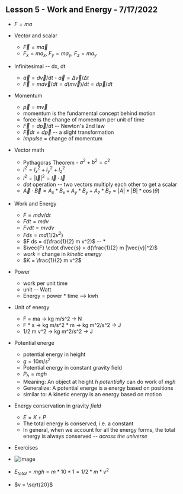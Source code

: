 ## Lesson 5 - Work and Energy - 7/17/2022

* $F = m a$ 
* Vector and scalar
    * $\vec{F} = m \vec{a}$
    * $F_x = m a_x$, $F_y = m a_y$, $F_z = m a_y$
* Infinitesimal -- dx, dt 
    * $\vec{a} = d\vec{v}/dt$  - $\vec{a} = \Delta \vec{v}/ \Delta t$
    * $\vec{F} = m d\vec{v}/dt = d(m\vec{v})/dt = d\vec{p}/dt$
* Momentum
    * $\vec{p} = m \vec{v}$
    * momentum is the fundamental concept behind motion
    * force is the change of momentum per unit of time
    * $\vec{F} = d\vec{p}/dt$  -- Newton's 2nd law
    * $\vec{F}dt = d\vec{p}$   -- a slight transformation
    * *Impulse* = change of momentum
* Vector math
    * Pythagoras Theorem - $a^2 + b^2 = c^2$
    * $l^2 = l_x^2 + l_y^2 + l_z^2$
    * $l^2 = |\vec{l}|^2 = \vec{l} \cdot \vec{l}$
    * *dot* operation -- two vectors multiply each other to get a scalar
    * $\vec{A} \cdot \vec{B} = A_x * B_x + A_y * B_y + A_z * B_z = |A| * |B| * \cos(\theta)$
* Work and Energy
    * $F = m dv/dt$
    * $F dt = m dv$
    * $F vdt = m vdv$
    * $F ds = m d(1/2 v^2)$
    * $F ds = d(\frac{1}{2} m v^2)$ -- *
    * $\vec{F} \cdot d\vec{s} = d(\frac{1}{2} m |\vec{v}|^2)$
    * *work* = change in *kinetic energy*
    * $K = \frac{1}{2} m v^2$
* Power
    * work per unit time 
    * unit -- Watt
    * Energy = power * time --> kwh
* Unit of energy
    * F = ma -> kg m/s^2 -> N
    * F * s -> kg m/s^2 * m -> kg m^2/s^2 -> J
    * 1/2 m v^2 -> kg m^2/s^2 -> J
* Potential energe
    * potential energy in height
    * $g = 10 m/s^2$
    * Potential energy in constant gravity field
    * $P_h = mgh$
    * Meaning: An object at height $h$ *potentially* can do work of $mgh$
    * Generalize: A potential energe is a energy based on positions 
    * similar to: A kinetic energy is an energy based on motion
* Energy conservation in gravity *field*
    * $E = K + P$
    * The total energy is conserved, i.e. a constant
    * In general, when we account for all the energy forms, the total energy is always conserved -- *across the universe*

* Exercises
* ![image](https://user-images.githubusercontent.com/71202720/179406164-d1ed42ef-f35f-4bd0-a18d-871cd02b8429.png)
* $E_{total} = m g h = m * 10 * 1 = 1/2 * m * v^2$
* $v = \sqrt{20}$
